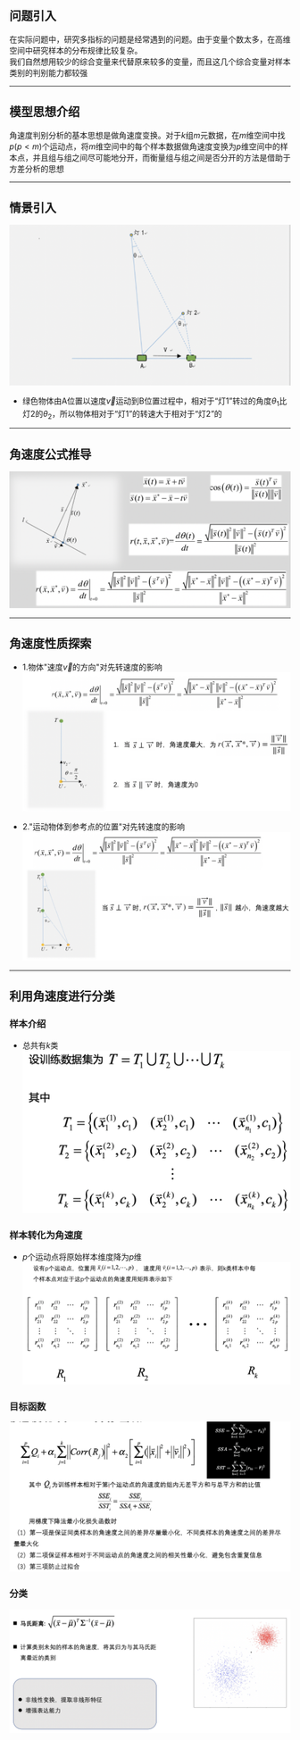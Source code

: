 ## **问题引入**
在实际问题中，研究多指标的问题是经常遇到的问题。由于变量个数太多，在高维空间中研究样本的分布规律比较复杂。  
我们自然想用较少的综合变量来代替原来较多的变量，而且这几个综合变量对样本类别的判别能力都较强

***
## **模型思想介绍**
角速度判别分析的基本思想是做角速度变换。对于$k$组$m$元数据，在$m$维空间中找$p(p<m)$个运动点，将$m$维空间中的每个样本数据做角速度变换为$p$维空间中的样本点，并且组与组之间尽可能地分开，而衡量组与组之间是否分开的方法是借助于方差分析的思想  

***
## **情景引入**
![](../imgs/scene_introduce.png)
+ 绿色物体由A位置以速度$\vec{v}$运动到B位置过程中，相对于“灯1”转过的角度$\theta_1$比灯2的$\theta_2$，所以物体相对于“灯1”的转速大于相对于“灯2”的

***
## **角速度公式推导**
![](../imgs/spin_velocity.png)

***
## **角速度性质探索**
+ 1.物体"速度$\vec{v}$的方向"对先转速度的影响
![](../imgs/property_explore1.png)

+ 2."运动物体到参考点的位置"对先转速度的影响
![](../imgs/property_explore2.png)


***
## **利用角速度进行分类**
### **样本介绍**
+ 总共有$k$类
![](../imgs/training_sample.png)

### **样本转化为角速度**
+ $p$个运动点将原始样本维度降为$p$维
![](../imgs/sample_transfer.png)

### **目标函数**
![](../imgs/object.png)

### **分类**
![](../imgs/classification.png)